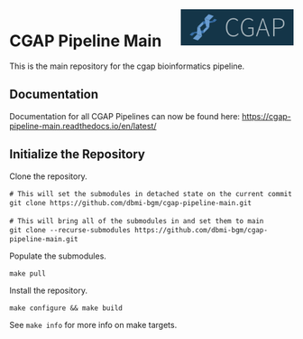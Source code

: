 <img src="https://github.com/dbmi-bgm/cgap-pipeline/blob/master/docs/images/cgap_logo.png" width="200" align="right">

# CGAP Pipeline Main

This is the main repository for the cgap bioinformatics pipeline.

## Documentation

Documentation for all CGAP Pipelines can now be found here:
https://cgap-pipeline-main.readthedocs.io/en/latest/

## Initialize the Repository

Clone the repository.

    # This will set the submodules in detached state on the current commit
    git clone https://github.com/dbmi-bgm/cgap-pipeline-main.git
    
    # This will bring all of the submodules in and set them to main
    git clone --recurse-submodules https://github.com/dbmi-bgm/cgap-pipeline-main.git

Populate the submodules.

    make pull

Install the repository.

    make configure && make build

See ``make info`` for more info on make targets.
